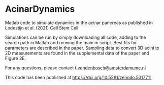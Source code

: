 # AcinarDynamics
Matlab code to simulate dynamics in the acinar pancreas as published in Lodestijn et al. (2021) Cell Stem Cell

Simulations can be run by simply downloading all code, adding to the search path in Matlab and running the main.m script.
Best fits for parameters are described in the paper. Sampling data to convert 3D acini to 2D measurements are found in the supplemental data of the paper and Figure 2E.

For any questions, please contact t.vandenbosch@amsterdamumc.nl

This code has been published at https://doi.org/10.5281/zenodo.5017711
